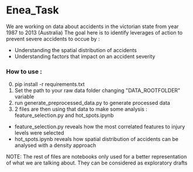 # Enea_Task
We are working on data about accidents in the victorian state from year 1987 to 2013 (Australia)
The goal here is to identify leverages of action to prevent severe accidents to occue by :
- Understanding the spatial distribution of accidents
- Understanding factors that impact on an accident severity

### How to use : 
0. pip install -r requirements.txt
1. Set the path to your raw data folder changing "DATA_ROOTFOLDER" variable
2. run generate_preprocessed_data.py to generate processed data 
3. 2 files are then using that data to make some analysis : 
feature_selection.py and hot_spots.ipynb

- feature_selection.py reveals how the most correlated features to injury levels were selected
- hot_spots.ipynb reveals how spatial distribution of accidents can be analysed with a density approach


NOTE: The rest of files are notebooks only used for a better representation of what we are talking about. They can be considered as exploratory drafts 
 
